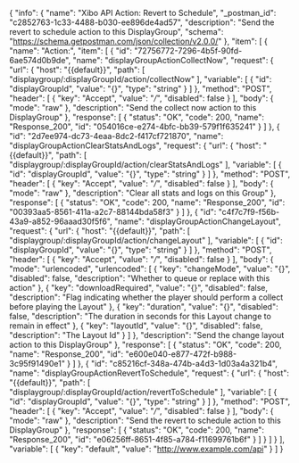 {
  "info": {
    "name": "Xibo API Action: Revert to Schedule",
    "_postman_id": "c2852763-1c33-4488-b030-ee896de4ad57",
    "description": "Send the revert to schedule action to this DisplayGroup",
    "schema": "https://schema.getpostman.com/json/collection/v2.0.0/"
  },
  "item": [
    {
      "name": "Action:",
      "item": [
        {
          "id": "72756772-7296-4b5f-90fd-6ae574d0b9de",
          "name": "displayGroupActionCollectNow",
          "request": {
            "url": {
              "host": "{{default}}",
              "path": [
                "displaygroup/:displayGroupId/action/collectNow"
              ],
              "variable": [
                {
                  "id": "displayGroupId",
                  "value": "{}",
                  "type": "string"
                }
              ]
            },
            "method": "POST",
            "header": [
              {
                "key": "Accept",
                "value": "*/*",
                "disabled": false
              }
            ],
            "body": {
              "mode": "raw"
            },
            "description": "Send the collect now action to this DisplayGroup"
          },
          "response": [
            {
              "status": "OK",
              "code": 200,
              "name": "Response_200",
              "id": "054016ce-e274-4bfc-bb39-579f1f635241"
            }
          ]
        },
        {
          "id": "2d7ee974-dc73-4eaa-8dc2-f417cf721870",
          "name": "displayGroupActionClearStatsAndLogs",
          "request": {
            "url": {
              "host": "{{default}}",
              "path": [
                "displaygroup/:displayGroupId/action/clearStatsAndLogs"
              ],
              "variable": [
                {
                  "id": "displayGroupId",
                  "value": "{}",
                  "type": "string"
                }
              ]
            },
            "method": "POST",
            "header": [
              {
                "key": "Accept",
                "value": "*/*",
                "disabled": false
              }
            ],
            "body": {
              "mode": "raw"
            },
            "description": "Clear all stats and logs on this Group"
          },
          "response": [
            {
              "status": "OK",
              "code": 200,
              "name": "Response_200",
              "id": "00393aa5-8561-411a-a2c7-88144bda58f3"
            }
          ]
        },
        {
          "id": "c4f7c7f9-f56b-43a9-a852-96aaad30f5f6",
          "name": "displayGroupActionChangeLayout",
          "request": {
            "url": {
              "host": "{{default}}",
              "path": [
                "displaygroup/:displayGroupId/action/changeLayout"
              ],
              "variable": [
                {
                  "id": "displayGroupId",
                  "value": "{}",
                  "type": "string"
                }
              ]
            },
            "method": "POST",
            "header": [
              {
                "key": "Accept",
                "value": "*/*",
                "disabled": false
              }
            ],
            "body": {
              "mode": "urlencoded",
              "urlencoded": [
                {
                  "key": "changeMode",
                  "value": "{}",
                  "disabled": false,
                  "description": "Whether to queue or replace with this action"
                },
                {
                  "key": "downloadRequired",
                  "value": "{}",
                  "disabled": false,
                  "description": "Flag indicating whether the player should perform a collect before playing the Layout"
                },
                {
                  "key": "duration",
                  "value": "{}",
                  "disabled": false,
                  "description": "The duration in seconds for this Layout change to remain in effect"
                },
                {
                  "key": "layoutId",
                  "value": "{}",
                  "disabled": false,
                  "description": "The Layout Id"
                }
              ]
            },
            "description": "Send the change layout action to this DisplayGroup"
          },
          "response": [
            {
              "status": "OK",
              "code": 200,
              "name": "Response_200",
              "id": "e600e040-e877-472f-b988-3c95f91490e1"
            }
          ]
        },
        {
          "id": "c85216cf-348a-474b-a4d3-1d03a4a321b4",
          "name": "displayGroupActionRevertToSchedule",
          "request": {
            "url": {
              "host": "{{default}}",
              "path": [
                "displaygroup/:displayGroupId/action/revertToSchedule"
              ],
              "variable": [
                {
                  "id": "displayGroupId",
                  "value": "{}",
                  "type": "string"
                }
              ]
            },
            "method": "POST",
            "header": [
              {
                "key": "Accept",
                "value": "*/*",
                "disabled": false
              }
            ],
            "body": {
              "mode": "raw"
            },
            "description": "Send the revert to schedule action to this DisplayGroup"
          },
          "response": [
            {
              "status": "OK",
              "code": 200,
              "name": "Response_200",
              "id": "e06256ff-8651-4f85-a784-f11699761b6f"
            }
          ]
        }
      ]
    }
  ],
  "variable": [
    {
      "key": "default",
      "value": "http://www.example.com/api"
    }
  ]
}